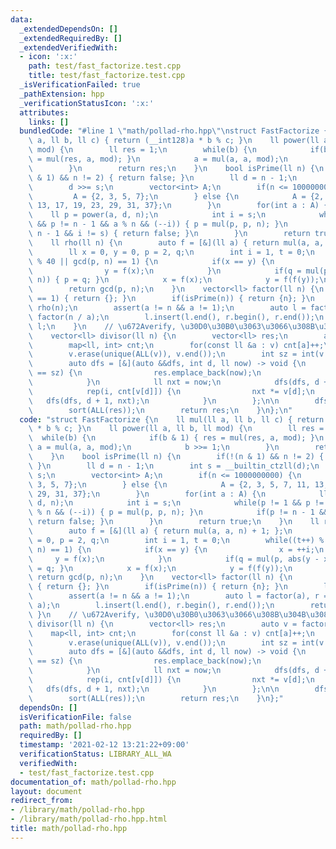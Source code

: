 ```yaml
---
data:
  _extendedDependsOn: []
  _extendedRequiredBy: []
  _extendedVerifiedWith:
  - icon: ':x:'
    path: test/fast_factorize.test.cpp
    title: test/fast_factorize.test.cpp
  _isVerificationFailed: true
  _pathExtension: hpp
  _verificationStatusIcon: ':x:'
  attributes:
    links: []
  bundledCode: "#line 1 \"math/pollad-rho.hpp\"\nstruct FastFactorize {\n    ll mul(ll\
    \ a, ll b, ll c) { return (__int128)a * b % c; }\n    ll power(ll a, ll b, ll\
    \ mod) {\n        ll res = 1;\n        while(b) {\n            if(b & 1) { res\
    \ = mul(res, a, mod); }\n            a = mul(a, a, mod);\n            b >>= 1;\n\
    \        }\n        return res;\n    }\n    bool isPrime(ll n) {\n        if(!(n\
    \ & 1) && n != 2) { return false; }\n        ll d = n - 1;\n        int s = __builtin_ctzll(d);\n\
    \        d >>= s;\n        vector<int> A;\n        if(n <= 1000000000) {\n   \
    \         A = {2, 3, 5, 7};\n        } else {\n            A = {2, 3, 5, 7, 11,\
    \ 13, 17, 19, 23, 29, 31, 37};\n        }\n        for(int a : A) {\n        \
    \    ll p = power(a, d, n);\n            int i = s;\n            while(p != 1\
    \ && p != n - 1 && a % n && (--i)) { p = mul(p, p, n); }\n            if(p !=\
    \ n - 1 && i != s) { return false; }\n        }\n        return true;\n    }\n\
    \    ll rho(ll n) {\n        auto f = [&](ll a) { return mul(a, a, n) + 1; };\n\
    \        ll x = 0, y = 0, p = 2, q;\n        int i = 1, t = 0;\n        while((t++)\
    \ % 40 || gcd(p, n) == 1) {\n            if(x == y) {\n                x = ++i;\n\
    \                y = f(x);\n            }\n            if(q = mul(p, abs(y - x),\
    \ n)) { p = q; }\n            x = f(x);\n            y = f(f(y));\n        }\n\
    \        return gcd(p, n);\n    }\n    vector<ll> factor(ll n) {\n        if(n\
    \ == 1) { return {}; }\n        if(isPrime(n)) { return {n}; }\n        ll a =\
    \ rho(n);\n        assert(a != n && a != 1);\n        auto l = factor(a), r =\
    \ factor(n / a);\n        l.insert(l.end(), r.begin(), r.end());\n        return\
    \ l;\n    }\n    // \u672Averify, \u30D0\u30B0\u3063\u3066\u308B\u304B\u3082\n\
    \    vector<ll> divisor(ll n) {\n        vector<ll> res;\n        auto v = factor(n);\n\
    \        map<ll, int> cnt;\n        for(const ll &a : v) cnt[a]++;\n        sort(ALL(v));\n\
    \        v.erase(unique(ALL(v)), v.end());\n        int sz = int(v.size());\n\n\
    \        auto dfs = [&](auto &&dfs, int d, ll now) -> void {\n            if(d\
    \ == sz) {\n                res.emplace_back(now);\n                return;\n\
    \            }\n            ll nxt = now;\n            dfs(dfs, d + 1, nxt);\n\
    \            rep(i, cnt[v[d]]) {\n                nxt *= v[d];\n             \
    \   dfs(dfs, d + 1, nxt);\n            }\n        };\n\n        dfs(dfs, 0, 1);\n\
    \        sort(ALL(res));\n        return res;\n    }\n};\n"
  code: "struct FastFactorize {\n    ll mul(ll a, ll b, ll c) { return (__int128)a\
    \ * b % c; }\n    ll power(ll a, ll b, ll mod) {\n        ll res = 1;\n      \
    \  while(b) {\n            if(b & 1) { res = mul(res, a, mod); }\n           \
    \ a = mul(a, a, mod);\n            b >>= 1;\n        }\n        return res;\n\
    \    }\n    bool isPrime(ll n) {\n        if(!(n & 1) && n != 2) { return false;\
    \ }\n        ll d = n - 1;\n        int s = __builtin_ctzll(d);\n        d >>=\
    \ s;\n        vector<int> A;\n        if(n <= 1000000000) {\n            A = {2,\
    \ 3, 5, 7};\n        } else {\n            A = {2, 3, 5, 7, 11, 13, 17, 19, 23,\
    \ 29, 31, 37};\n        }\n        for(int a : A) {\n            ll p = power(a,\
    \ d, n);\n            int i = s;\n            while(p != 1 && p != n - 1 && a\
    \ % n && (--i)) { p = mul(p, p, n); }\n            if(p != n - 1 && i != s) {\
    \ return false; }\n        }\n        return true;\n    }\n    ll rho(ll n) {\n\
    \        auto f = [&](ll a) { return mul(a, a, n) + 1; };\n        ll x = 0, y\
    \ = 0, p = 2, q;\n        int i = 1, t = 0;\n        while((t++) % 40 || gcd(p,\
    \ n) == 1) {\n            if(x == y) {\n                x = ++i;\n           \
    \     y = f(x);\n            }\n            if(q = mul(p, abs(y - x), n)) { p\
    \ = q; }\n            x = f(x);\n            y = f(f(y));\n        }\n       \
    \ return gcd(p, n);\n    }\n    vector<ll> factor(ll n) {\n        if(n == 1)\
    \ { return {}; }\n        if(isPrime(n)) { return {n}; }\n        ll a = rho(n);\n\
    \        assert(a != n && a != 1);\n        auto l = factor(a), r = factor(n /\
    \ a);\n        l.insert(l.end(), r.begin(), r.end());\n        return l;\n   \
    \ }\n    // \u672Averify, \u30D0\u30B0\u3063\u3066\u308B\u304B\u3082\n    vector<ll>\
    \ divisor(ll n) {\n        vector<ll> res;\n        auto v = factor(n);\n    \
    \    map<ll, int> cnt;\n        for(const ll &a : v) cnt[a]++;\n        sort(ALL(v));\n\
    \        v.erase(unique(ALL(v)), v.end());\n        int sz = int(v.size());\n\n\
    \        auto dfs = [&](auto &&dfs, int d, ll now) -> void {\n            if(d\
    \ == sz) {\n                res.emplace_back(now);\n                return;\n\
    \            }\n            ll nxt = now;\n            dfs(dfs, d + 1, nxt);\n\
    \            rep(i, cnt[v[d]]) {\n                nxt *= v[d];\n             \
    \   dfs(dfs, d + 1, nxt);\n            }\n        };\n\n        dfs(dfs, 0, 1);\n\
    \        sort(ALL(res));\n        return res;\n    }\n};"
  dependsOn: []
  isVerificationFile: false
  path: math/pollad-rho.hpp
  requiredBy: []
  timestamp: '2021-02-12 13:21:22+09:00'
  verificationStatus: LIBRARY_ALL_WA
  verifiedWith:
  - test/fast_factorize.test.cpp
documentation_of: math/pollad-rho.hpp
layout: document
redirect_from:
- /library/math/pollad-rho.hpp
- /library/math/pollad-rho.hpp.html
title: math/pollad-rho.hpp
---
```

